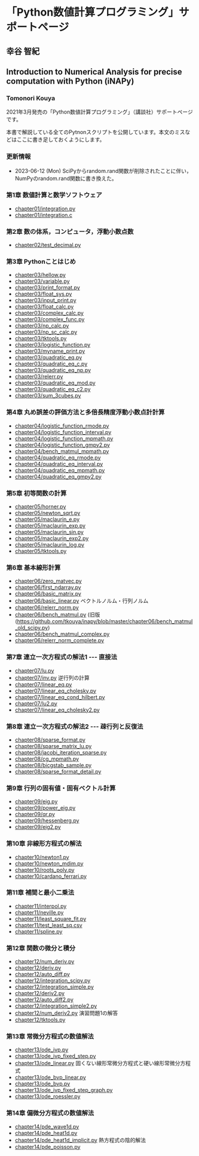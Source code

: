 # 「Python数値計算プログラミング」サポートページ
## 幸谷 智紀
## Introduction to Numerical Analysis for precise computation with Python (iNAPy)
### Tomonori Kouya

2021年3月発売の「Python数値計算プログラミング」（講談社）サポートページです。

本書で解説している全てのPytnonスクリプトを公開しています。本文のミスなどはここに書き足しておくようにします。

### 更新情報
- 2023-06-12 (Mon) SciPyからrandom.rand関数が削除されたことに伴い，NumPyのrandom.rand関数に書き換えた。

### 第1章 数値計算と数学ソフトウェア
- [chapter01/integration.py](https://github.com/tkouya/inapy/blob/master/chapter01/integration.py)
- [chapter01/integration.c](https://github.com/tkouya/inapy/blob/master/chapter01/integration.c)

### 第2章 数の体系，コンピュータ，浮動小数点数
- [chapter02/test_decimal.py](https://github.com/tkouya/inapy/blob/master/chapter02/test_decimal.py)

### 第3章 Pythonことはじめ
- [chapter03/hellow.py](https://github.com/tkouya/inapy/blob/master/chapter03/hellow.py)
- [chapter03/variable.py](https://github.com/tkouya/inapy/blob/master/chapter03/variable.py)
- [chapter03/print_format.py](https://github.com/tkouya/inapy/blob/master/chapter03/print_format.py)
- [chapter03/float_sys.py](https://github.com/tkouya/inapy/blob/master/chapter03/float_sys.py)
- [chapter03/input_print.py](https://github.com/tkouya/inapy/blob/master/chapter03/input_print.py)
- [chapter03/float_calc.py](https://github.com/tkouya/inapy/blob/master/chapter03/float_calc.py)
- [chapter03/complex_calc.py](https://github.com/tkouya/inapy/blob/master/chapter03/complex_calc.py)
- [chapter03/complex_func.py](https://github.com/tkouya/inapy/blob/master/chapter03/complex_func.py)
- [chapter03/np_calc.py](https://github.com/tkouya/inapy/blob/master/chapter03/np_calc.py)
- [chapter03/np_sc_calc.py](https://github.com/tkouya/inapy/blob/master/chapter03/np_sc_calc.py)
- [chapter03/tktools.py](https://github.com/tkouya/inapy/blob/master/chapter03/tktools.py)
- [chapter03/logistic_function.py](https://github.com/tkouya/inapy/blob/master/chapter03/logistic_function.py)
- [chapter03/myname_print.py](https://github.com/tkouya/inapy/blob/master/chapter03/myname_print.py)
- [chapter03/quadratic_eq.py](https://github.com/tkouya/inapy/blob/master/chapter03/quadratic_eq.py)
- [chapter03/quadratic_eq_c.py](https://github.com/tkouya/inapy/blob/master/chapter03/quadratic_eq_c.py)
- [chapter03/quadratic_eq_np.py](https://github.com/tkouya/inapy/blob/master/chapter03/quadratic_eq_np.py)
- [chapter03/relerr.py](https://github.com/tkouya/inapy/blob/master/chapter03/relerr.py)
- [chapter03/quadratic_eq_mod.py](https://github.com/tkouya/inapy/blob/master/chapter03/quadratic_eq_mod.py)
- [chapter03/quadratic_eq_c2.py](https://github.com/tkouya/inapy/blob/master/chapter03/quadratic_eq_c2.py)
- [chapter03/sum_3cubes.py](https://github.com/tkouya/inapy/blob/master/chapter03/sum_3cubes.py)

### 第4章 丸め誤差の評価方法と多倍長精度浮動小数点計計算
- [chapter04/logistic_function_rmode.py](https://github.com/tkouya/inapy/blob/master/chapter04/logistic_function_rmode.py)
- [chapter04/logistic_function_interval.py](https://github.com/tkouya/inapy/blob/master/chapter04/logistic_function_interval.py)
- [chapter04/logistic_function_mpmath.py](https://github.com/tkouya/inapy/blob/master/chapter04/logistic_function_mpmath.py)
- [chapter04/logistic_function_gmpy2.py](https://github.com/tkouya/inapy/blob/master/chapter04/logistic_function_gmpy2.py)
- [chapter04/bench_matmul_mpmath.py](https://github.com/tkouya/inapy/blob/master/chapter04/bench_matmul_mpmath.py)
- [chapter04/quadratic_eq_rmode.py](https://github.com/tkouya/inapy/blob/master/chapter04/quadratic_eq_rmode.py)
- [chapter04/quadratic_eq_interval.py](https://github.com/tkouya/inapy/blob/master/chapter04/quadratic_eq_interval.py)
- [chapter04/quadratic_eq_mpmath.py](https://github.com/tkouya/inapy/blob/master/chapter04/quadratic_eq_mpmath.py)
- [chapter04/quadratic_eq_gmpy2.py](https://github.com/tkouya/inapy/blob/master/chapter04/quadratic_eq_gmpy2.py)

### 第5章 初等関数の計算
- [chapter05/horner.py](https://github.com/tkouya/inapy/blob/master/chapter05/horner.py)
- [chapter05/newton_sqrt.py](https://github.com/tkouya/inapy/blob/master/chapter05/newton_sqrt.py)
- [chapter05/maclaurin_e.py](https://github.com/tkouya/inapy/blob/master/chapter05/maclaurin_e.py)
- [chapter05/maclaurin_exp.py](https://github.com/tkouya/inapy/blob/master/chapter05/maclaurin_exp.py)
- [chapter05/maclaurin_sin.py](https://github.com/tkouya/inapy/blob/master/chapter05/maclaurin_sin.py)
- [chapter05/maclaurin_exp2.py](https://github.com/tkouya/inapy/blob/master/chapter05/maclaurin_exp2.py)
- [chapter05/maclaurin_log.py](https://github.com/tkouya/inapy/blob/master/chapter05/maclaurin_log.py)
- [chapter05/tktools.py](https://github.com/tkouya/inapy/blob/master/chapter05/tktools.py)

### 第6章 基本線形計算
- [chapter06/zero_matvec.py](https://github.com/tkouya/inapy/blob/master/chapter06/zero_matvec.py)
- [chapter06/first_ndarray.py](https://github.com/tkouya/inapy/blob/master/chapter06/first_ndarray.py)
- [chapter06/basic_matrix.py](https://github.com/tkouya/inapy/blob/master/chapter06/basic_matrix.py)
- [chapter06/basic_linear.py](https://github.com/tkouya/inapy/blob/master/chapter06/basic_linear.py) ベクトルノルム・行列ノルム
- [chapter06/relerr_norm.py](https://github.com/tkouya/inapy/blob/master/chapter06/relerr_norm.py)
- [chapter06/bench_matmul.py](https://github.com/tkouya/inapy/blob/master/chapter06/bench_matmul.py) (旧版 (https://github.com/tkouya/inapy/blob/master/chapter06/bench_matmul_old_scipy.py)
- [chapter06/bench_matmul_complex.py](https://github.com/tkouya/inapy/blob/master/chapter06/bench_matmul_complex.py)
- [chapter06/relerr_norm_complete.py](https://github.com/tkouya/inapy/blob/master/chapter06/relerr_norm_complete.py)

### 第7章 連立一次方程式の解法1 --- 直接法
- [chapter07/lu.py](https://github.com/tkouya/inapy/blob/master/chapter07/lu.py)
- [chapter07/inv.py](https://github.com/tkouya/inapy/blob/master/chapter07/inv.py) 逆行列の計算
- [chapter07/linear_eq.py](https://github.com/tkouya/inapy/blob/master/chapter07/linear_eq.py)
- [chapter07/linear_eq_cholesky.py](https://github.com/tkouya/inapy/blob/master/chapter07/linear_eq_cholesky.py)
- [chapter07/linear_eq_cond_hilbert.py](https://github.com/tkouya/inapy/blob/master/chapter07/linear_eq_cond_hilbert.py)
- [chapter07/lu2.py](https://github.com/tkouya/inapy/blob/master/chapter07/lu2.py)
- [chapter07/linear_eq_cholesky2.py](https://github.com/tkouya/inapy/blob/master/chapter07/linear_eq_cholesky2.py)
  
### 第8章 連立一次方程式の解法2 --- 疎行列と反復法
- [chapter08/sparse_format.py](https://github.com/tkouya/inapy/blob/master/chapter08/sparse_format.py)
- [chapter08/sparse_matrix_lu.py](https://github.com/tkouya/inapy/blob/master/chapter08/sparse_matrix_lu.py)
- [chapter08/jacobi_iteration_sparse.py](https://github.com/tkouya/inapy/blob/master/chapter08/jacobi_iteration_sparse.py)
- [chapter08/cg_mpmath.py](https://github.com/tkouya/inapy/blob/master/chapter08/cg_mpmath.py)
- [chapter08/bicgstab_sample.py](https://github.com/tkouya/inapy/blob/master/chapter08/bicgstab_sample.py)
- [chapter08/sparse_format_detail.py](https://github.com/tkouya/inapy/blob/master/chapter08/sparse_format_detail.py)
  
### 第9章 行列の固有値・固有ベクトル計算
- [chapter09/eig.py](https://github.com/tkouya/inapy/blob/master/chapter09/eig.py)
- [chapter09/power_eig.py](https://github.com/tkouya/inapy/blob/master/chapter09/power_eig.py)
- [chapter09/qr.py](https://github.com/tkouya/inapy/blob/master/chapter09/qr.py)
- [chapter09/hessenberg.py](https://github.com/tkouya/inapy/blob/master/chapter09/hessenberg.py)
- [chapter09/eig2.py](https://github.com/tkouya/inapy/blob/master/chapter09/eig2.py)

### 第10章 非線形方程式の解法
- [chapter10/newton1.py](https://github.com/tkouya/inapy/blob/master/chapter10/newton1.py)
- [chapter10/newton_mdim.py](https://github.com/tkouya/inapy/blob/master/chapter10/newton_mdim.py)
- [chapter10/roots_poly.py](https://github.com/tkouya/inapy/blob/master/chapter10/roots_poly.py)
- [chapter10/cardano_ferrari.py](https://github.com/tkouya/inapy/blob/master/chapter10/cardano_ferrari.py)

### 第11章 補間と最小二乗法 
- [chapter11/interpol.py](https://github.com/tkouya/inapy/blob/master/chapter11/interpol.py)
- [chapter11/neville.py](https://github.com/tkouya/inapy/blob/master/chapter11/neville.py)
- [chapter11/least_square_fit.py](https://github.com/tkouya/inapy/blob/master/chapter11/least_square_fit.py)
- [chapter11/test_least_sq.csv](https://github.com/tkouya/inapy/blob/master/chapter11/test_least_sq.csv)
- [chapter11/spline.py](https://github.com/tkouya/inapy/blob/master/chapter11/spline.py)

### 第12章 関数の微分と積分
- [chapter12/num_deriv.py](https://github.com/tkouya/inapy/blob/master/chapter12/num_deriv.py)
- [chapter12/deriv.py](https://github.com/tkouya/inapy/blob/master/chapter12/deriv.py)
- [chapter12/auto_diff.py](https://github.com/tkouya/inapy/blob/master/chapter12/auto_diff.py)
- [chapter12/integration_scipy.py](https://github.com/tkouya/inapy/blob/master/chapter12/integration_scipy.py)
- [chapter12/integration_simple.py](https://github.com/tkouya/inapy/blob/master/chapter12/integration_simple.py)
- [chapter12/deriv2.py](https://github.com/tkouya/inapy/blob/master/chapter12/deriv2.py)
- [chapter12/auto_diff2.py](https://github.com/tkouya/inapy/blob/master/chapter12/auto_diff2.py)
- [chapter12/integration_simple2.py](https://github.com/tkouya/inapy/blob/master/chapter12/integration_simple.py)
- [chapter12/num_deriv2.py](https://github.com/tkouya/inapy/blob/master/chapter12/num_deriv2.py) 演習問題1の解答
- [chapter12/tktools.py](https://github.com/tkouya/inapy/blob/master/chapter12/tktools.py)

### 第13章 常微分方程式の数値解法
- [chapter13/ode_ivp.py](https://github.com/tkouya/inapy/blob/master/chapter13/ode_ivp.py)
- [chapter13/ode_ivp_fixed_step.py](https://github.com/tkouya/inapy/blob/master/chapter13/ode_ivp_fixed_step.py)
- [chapter13/ode_linear.py](https://github.com/tkouya/inapy/blob/master/chapter13/ode_linear.py) 固くない線形常微分方程式と硬い線形常微分方程式
- [chapter13/ode_bvp_linear.py](https://github.com/tkouya/inapy/blob/master/chapter13/ode_bvp_linear.py)
- [chapter13/ode_bvp.py](https://github.com/tkouya/inapy/blob/master/chapter13/ode_bvp.py)
- [chapter13/ode_ivp_fixed_step_graph.py](https://github.com/tkouya/inapy/blob/master/chapter13/ode_ivp_fixed_step_graph.py)
- [chapter13/ode_roessler.py](https://github.com/tkouya/inapy/blob/master/chapter13/ode_roessler.py)

### 第14章 偏微分方程式の数値解法
- [chapter14/pde_wave1d.py](https://github.com/tkouya/inapy/blob/master/chapter14/pde_wave1d.py)
- [chapter14/pde_heat1d.py](https://github.com/tkouya/inapy/blob/master/chapter14/pde_heat1d.py)
- [chapter14/pde_heat1d_implicit.py](https://github.com/tkouya/inapy/blob/master/chapter14/pde_heat1d_implicit.py) 熱方程式の陰的解法
- [chapter14/pde_poisson.py](https://github.com/tkouya/inapy/blob/master/chapter14/pde_poisson.py)

<!--
# -------------------------------------
# Copyright (c) 2021 Tomonori Kouya
# All rights reserved.
# -------------------------------------
-->
